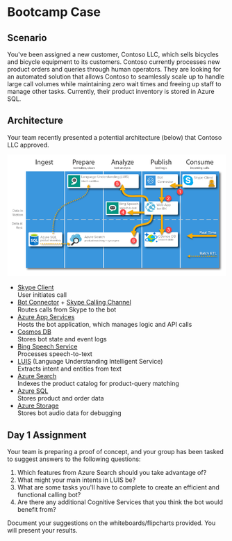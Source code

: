 # Bootcamp Case

## Scenario
You've been assigned a new customer, Contoso LLC, which sells bicycles and bicycle equipment to its customers. Contoso currently processes new product orders and queries through human operators. They are looking for an automated solution that allows Contoso to seamlessly scale up to handle large call volumes while maintaining zero wait times and freeing up staff to manage other tasks. Currently, their product inventory is stored in Azure SQL.

## Architecture
Your team recently presented a potential architecture (below) that Contoso LLC approved. 

![architecture](/images/arch.png)

* [Skype Client](https://www.skype.com/)  
User initiates call
* [Bot Connector](https://dev.botframework.com/) + [Skype Calling Channel](https://dev.skype.com/bots)   
Routes calls from Skype to the bot
* [Azure App Services](https://docs.microsoft.com/en-us/azure/app-service/)  
Hosts the bot application, which manages logic and API calls
* [Cosmos DB](https://docs.microsoft.com/en-us/azure/cosmos-db/)  
Stores bot state and event logs
* [Bing Speech Service](https://docs.microsoft.com/en-us/azure/cognitive-services/speech/home)    
Processes speech-to-text
* [LUIS](https://docs.microsoft.com/en-us/azure/cognitive-services/LUIS/Home)  (Language Understanding Intelligent Service)  
Extracts intent and entities from text
* [Azure Search](https://docs.microsoft.com/en-us/azure/search/)  
Indexes the product catalog for product-query matching
* [Azure SQL](https://docs.microsoft.com/en-us/azure/sql-database/)  
Stores product and order data
* [Azure Storage](https://docs.microsoft.com/en-us/azure/storage/)  
Stores bot audio data for debugging

## Day 1 Assignment
Your team is preparing a proof of concept, and your group has been tasked to suggest answers to the following questions:

1. Which features from Azure Search should you take advantage of?  
2. What might your main intents in LUIS be?  
3. What are some tasks you'll have to complete to create an efficient and functional calling bot?  
4. Are there any additional Cognitive Services that you think the bot would benefit from?  

Document your suggestions on the whiteboards/flipcharts provided. You will present your results.